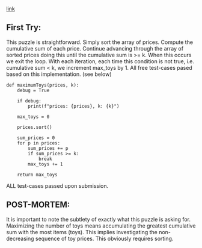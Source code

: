 [link](https://www.hackerrank.com/challenges/mark-and-toys/problem?h_l=interview&isFullScreen=false&playlist_slugs%5B%5D%5B%5D%5B%5D%5B%5D%5B%5D=interview-preparation-kit&playlist_slugs%5B%5D%5B%5D%5B%5D%5B%5D%5B%5D=sorting&h_r=next-challenge&h_v=zen)


## First Try:
This puzzle is straightforward.  Simply sort the array of prices.  Compute the cumulative sum of each price.  Continue advancing through the array of sorted prices doing this until the cumulative sum is >= k.  When this occurs we exit the loop.  With each iteration, each time this condition is not true, i.e. cumulative sum < k, we increment max_toys by 1.  All free test-cases pased based on this implementation. (see below)

```
def maximumToys(prices, k):
    debug = True

    if debug:
        print(f"prices: {prices}, k: {k}")

    max_toys = 0

    prices.sort()

    sum_prices = 0
    for p in prices:
        sum_prices += p
        if sum_prices >= k:
            break
        max_toys += 1

    return max_toys
```

ALL test-cases passed upon submission.

## POST-MORTEM:

It is important to note the subtlety of exactly what this puzzle is asking for.  Maximizing the number of toys means accumulating the greatest cumulative sum with the most items (toys).  This implies investigating the non-decreasing sequence of toy prices.  This obviously requires sorting.
